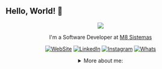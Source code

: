 ## Hello, World! 👋

<div align="center">

<img src="https://user-images.githubusercontent.com/56282554/174655304-d35e92f9-d145-4041-ac20-faf4b8a7adf4.gif">

I'm a Software Developer at <a href="https://m8sistemas.com.br/">M8 Sistemas</a></p>

[![WebSite](https://img.shields.io/badge/website-000000?style=for-the-badge&logo=About.me&logoColor=white)](https://luizzanoni.vercel.app/)
[![LinkedIn](https://img.shields.io/badge/LinkedIn-0077B5?style=for-the-badge&logo=linkedin&logoColor=white)](https://www.linkedin.com/in/luizgustavozanoni/)
[![Instagram](https://img.shields.io/badge/Instagram-E4405F?style=for-the-badge&logo=instagram&logoColor=white)](https://www.instagram.com/luiz.gzanoni/)
[![Whats](https://img.shields.io/badge/WhatsApp-25D366?style=for-the-badge&logo=whatsapp&logoColor=white)](https://wa.me/5549999241385)



<details>
<summary> More about me:</summary>
<div align="left">


``` C#
public ActionResult LuizGustavoZanoni()
{
	var luizGustavo = GI.S<LuizGustavoZanoni>()
			    .Listar(false, s => s.Id == filtro)
			    .Select(s => new 
			    {
				  s.FullName, s.BirthDate, s.Pronouns, 
				  .Interests, s.Motivations, s.Technologies
			    })
			    .FirstOrDefault();
						
		if(luizGustavo.HasValue())
		{			
			var quemSouEu = luizGustavo;
			
				Console.WriteLine
				(
					fullName: 'Luiz Gustavo Zanoni',
					birthDate: '2000-01-27' | '22 years',
					pronouns: 'he' | 'him',
					interests: 'music, games, language learning, trips, motorcycle',
					motivation: 
					{
					     'Discover and code new things',
					     'Making life easier and smarter through tech',
					}
					Technologies:
					{
					     'HTML, CSS, dotNET, JavaScript, React, APIs, ASP.NET Core, MVC, jQuery'
					}
				)
		} else 
			luizGustavo.DoesNotExist();
}
```
  
</div>
</details>
  
<!--
**luizzanoni/luizzanoni** is a ✨ _special_ ✨ repository because its `README.md` (this file) appears on your GitHub profile.

Here are some ideas to get you started:

- 🔭 I’m currently working on ...
- 🌱 I’m currently learning ...
- 👯 I’m looking to collaborate on ...
- 🤔 I’m looking for help with ...
- 💬 Ask me about ...
- 📫 How to reach me: ...
- 😄 Pronouns: ...
- ⚡ Fun fact: ...
-->
